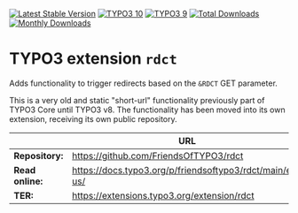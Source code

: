 [![Latest Stable Version](https://poser.pugx.org/friendsoftypo3/rdct/v/stable.svg)](https://extensions.typo3.org/extension/rdct/)
[![TYPO3 10](https://img.shields.io/badge/TYPO3-10-orange.svg?style=flat-square)](https://get.typo3.org/version/10)
[![TYPO3 9](https://img.shields.io/badge/TYPO3-9-orange.svg?style=flat-square)](https://get.typo3.org/version/9)
[![Total Downloads](https://poser.pugx.org/friendsoftypo3/rdct/d/total.svg)](https://packagist.org/packages/friendsoftypo3/rdct)
[![Monthly Downloads](https://poser.pugx.org/friendsoftypo3/rdct/d/monthly)](https://packagist.org/packages/friendsoftypo3/rdct)

# TYPO3 extension `rdct`

Adds functionality to trigger redirects based on the `&RDCT` GET parameter.

This is a very old and static "short-url" functionality previously part of TYPO3
Core until TYPO3 v8. The functionality has been moved into its own extension,
receiving its own public repository.

|                  | URL                                                       |
|------------------|-----------------------------------------------------------|
| **Repository:**  | https://github.com/FriendsOfTYPO3/rdct                    |
| **Read online:** | https://docs.typo3.org/p/friendsoftypo3/rdct/main/en-us/  |
| **TER:**         | https://extensions.typo3.org/extension/rdct               |
